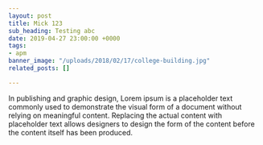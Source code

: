 ```yaml
---
layout: post
title: Mick 123
sub_heading: Testing abc
date: 2019-04-27 23:00:00 +0000
tags:
- apm
banner_image: "/uploads/2018/02/17/college-building.jpg"
related_posts: []

---
```

In publishing and graphic design, Lorem ipsum is a placeholder text commonly used to demonstrate the visual form of a document without relying on meaningful content. Replacing the actual content with placeholder text allows designers to design the form of the content before the content itself has been produced.